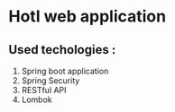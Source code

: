 <h1>Hotl web application</h1>
<h2>Used techologies :</h2>
<ol>
  <li>Spring boot application</li>
  <li>Spring Security</li>
  <li>RESTful API</li>
  <li>Lombok</li>
</ol>
